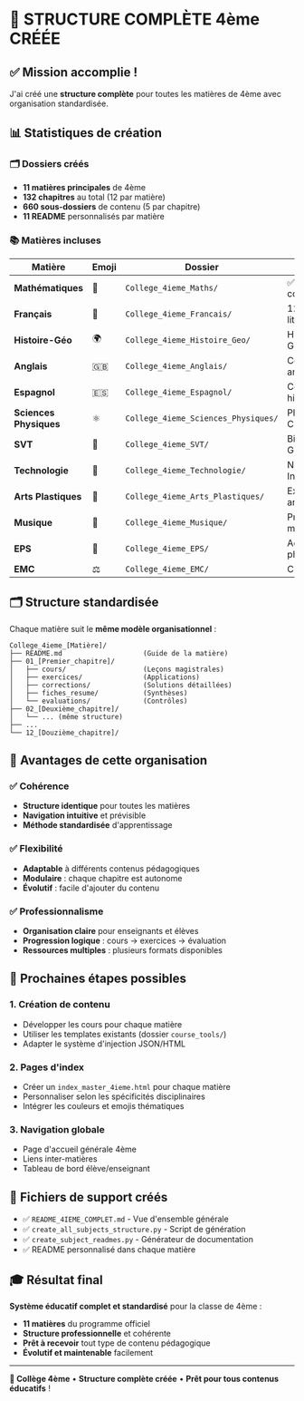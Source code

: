 # 🎉 STRUCTURE COMPLÈTE 4ème CRÉÉE

## ✅ Mission accomplie !

J'ai créé une **structure complète** pour toutes les matières de 4ème avec organisation standardisée.

## 📊 Statistiques de création

### 🗂️ Dossiers créés
- **11 matières principales** de 4ème
- **132 chapitres** au total (12 par matière)  
- **660 sous-dossiers** de contenu (5 par chapitre)
- **11 README** personnalisés par matière

### 📚 Matières incluses

| Matière | Emoji | Dossier | Chapitres |
|---------|-------|---------|-----------|
| **Mathématiques** | 🔢 | `College_4ieme_Maths/` | ✅ Déjà complète |
| **Français** | 📖 | `College_4ieme_Francais/` | 12 thématiques littéraires |
| **Histoire-Géo** | 🌍 | `College_4ieme_Histoire_Geo/` | Histoire + Géographie |
| **Anglais** | 🇬🇧 | `College_4ieme_Anglais/` | Communication anglophone |
| **Espagnol** | 🇪🇸 | `College_4ieme_Espagnol/` | Communication hispanophone |
| **Sciences Physiques** | ⚛️ | `College_4ieme_Sciences_Physiques/` | Physique + Chimie |
| **SVT** | 🧬 | `College_4ieme_SVT/` | Biologie + Géologie |
| **Technologie** | 🔧 | `College_4ieme_Technologie/` | Numérique + Innovation |
| **Arts Plastiques** | 🎨 | `College_4ieme_Arts_Plastiques/` | Expression artistique |
| **Musique** | 🎵 | `College_4ieme_Musique/` | Pratique musicale |
| **EPS** | 🏃 | `College_4ieme_EPS/` | Activités physiques |
| **EMC** | ⚖️ | `College_4ieme_EMC/` | Citoyenneté |

## 🗂️ Structure standardisée

Chaque matière suit le **même modèle organisationnel** :

```
College_4ieme_[Matière]/
├── README.md                    (Guide de la matière)
├── 01_[Premier_chapitre]/
│   ├── cours/                   (Leçons magistrales)
│   ├── exercices/               (Applications)
│   ├── corrections/             (Solutions détaillées)
│   ├── fiches_resume/           (Synthèses)
│   └── evaluations/             (Contrôles)
├── 02_[Deuxième_chapitre]/
│   └── ... (même structure)
├── ...
└── 12_[Douzième_chapitre]/
```

## 🎯 Avantages de cette organisation

### ✅ Cohérence
- **Structure identique** pour toutes les matières
- **Navigation intuitive** et prévisible
- **Méthode standardisée** d'apprentissage

### ✅ Flexibilité  
- **Adaptable** à différents contenus pédagogiques
- **Modulaire** : chaque chapitre est autonome
- **Évolutif** : facile d'ajouter du contenu

### ✅ Professionnalisme
- **Organisation claire** pour enseignants et élèves
- **Progression logique** : cours → exercices → évaluation
- **Ressources multiples** : plusieurs formats disponibles

## 🚀 Prochaines étapes possibles

### 1. Création de contenu
- Développer les cours pour chaque matière
- Utiliser les templates existants (dossier `course_tools/`)
- Adapter le système d'injection JSON/HTML

### 2. Pages d'index
- Créer un `index_master_4ieme.html` pour chaque matière
- Personnaliser selon les spécificités disciplinaires
- Intégrer les couleurs et emojis thématiques

### 3. Navigation globale
- Page d'accueil générale 4ème
- Liens inter-matières
- Tableau de bord élève/enseignant

## 📁 Fichiers de support créés

- ✅ `README_4IEME_COMPLET.md` - Vue d'ensemble générale
- ✅ `create_all_subjects_structure.py` - Script de génération
- ✅ `create_subject_readmes.py` - Générateur de documentation
- ✅ README personnalisé dans chaque matière

## 🎓 Résultat final

**Système éducatif complet et standardisé** pour la classe de 4ème :
- **11 matières** du programme officiel
- **Structure professionnelle** et cohérente  
- **Prêt à recevoir** tout type de contenu pédagogique
- **Évolutif et maintenable** facilement

---

**🏫 Collège 4ème** • **Structure complète créée** • **Prêt pour tous contenus éducatifs** !